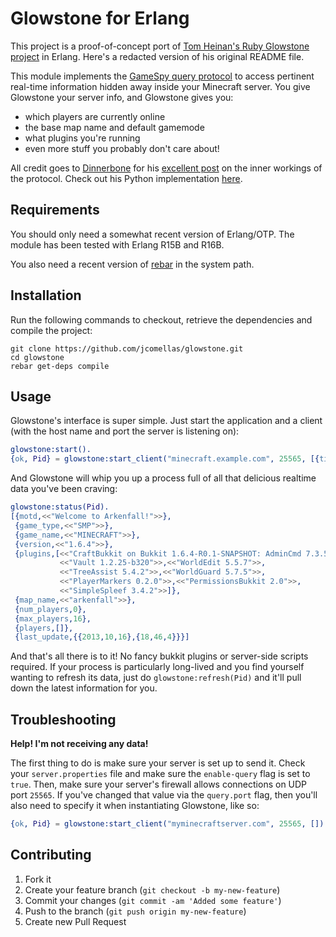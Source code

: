 # Glowstone for Erlang

This project is a proof-of-concept port of
[Tom Heinan's Ruby Glowstone project](https://github.com/tomheinan/glowstone)
in Erlang. Here's a redacted version of his original README file.

This module implements the [GameSpy query protocol](http://int64.org/docs/gamestat-protocols/gamespy2.html)
to access pertinent real-time information hidden away inside your Minecraft
server. You give Glowstone your server info, and Glowstone gives you:
- which players are currently online
- the base map name and default gamemode
- what plugins you're running
- even more stuff you probably don't care about!

All credit goes to [Dinnerbone](http://dinnerbone.com/) for his
[excellent post](http://dinnerbone.com/blog/2011/10/14/minecraft-19-has-rcon-and-query/)
on the inner workings of the protocol. Check out his Python implementation
[here](https://github.com/Dinnerbone/mcstatus).


## Requirements

You should only need a somewhat recent version of Erlang/OTP. The module has
been tested with Erlang R15B and R16B.

You also need a recent version of [rebar](http://github.com/rebar/rebar) in
the system path.


## Installation

Run the following commands to checkout, retrieve the dependencies and compile
the project:

    git clone https://github.com/jcomellas/glowstone.git
    cd glowstone
    rebar get-deps compile


## Usage

Glowstone's interface is super simple. Just start the application and a client
(with the host name and port the server is listening on):
```erlang
glowstone:start().
{ok, Pid} = glowstone:start_client("minecraft.example.com", 25565, [{timeout, 10000}]).
```
And Glowstone will whip you up a process full of all that delicious realtime
data you've been craving:
```erlang
glowstone:status(Pid).
[{motd,<<"Welcome to Arkenfall!">>},
 {game_type,<<"SMP">>},
 {game_name,<<"MINECRAFT">>},
 {version,<<"1.6.4">>},
 {plugins,[<<"CraftBukkit on Bukkit 1.6.4-R0.1-SNAPSHOT: AdminCmd 7.3.5 (BUILD 06.04.2013 @ 18:26:"...>>,
           <<"Vault 1.2.25-b320">>,<<"WorldEdit 5.5.7">>,
           <<"TreeAssist 5.4.2">>,<<"WorldGuard 5.7.5">>,
           <<"PlayerMarkers 0.2.0">>,<<"PermissionsBukkit 2.0">>,
           <<"SimpleSpleef 3.4.2">>]},
 {map_name,<<"arkenfall">>},
 {num_players,0},
 {max_players,16},
 {players,[]},
 {last_update,{{2013,10,16},{18,46,4}}}]
```

And that's all there is to it! No fancy bukkit plugins or server-side scripts
required. If your process is particularly long-lived and you find yourself
wanting to refresh its data, just do `glowstone:refresh(Pid)` and it'll pull
down the latest information for you.


## Troubleshooting

**Help! I'm not receiving any data!**

The first thing to do is make sure your server is set up to send it.  Check
your `server.properties` file and make sure the `enable-query` flag is set to
`true`. Then, make sure your server's firewall allows connections on UDP port
`25565`.  If you've changed that value via the `query.port` flag, then you'll
also need to specify it when instantiating Glowstone, like so:
```erlang
{ok, Pid} = glowstone:start_client("myminecraftserver.com", 25565, []).
```


## Contributing

1. Fork it
2. Create your feature branch (`git checkout -b my-new-feature`)
3. Commit your changes (`git commit -am 'Added some feature'`)
4. Push to the branch (`git push origin my-new-feature`)
5. Create new Pull Request
